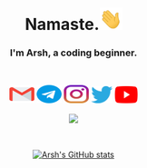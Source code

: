 <h1 align="center">Namaste.<img src="https://raw.githubusercontent.com/ABSphreak/ABSphreak/master/gifs/Hi.gif" width="40px" /></h1>
<h3 align="center">I'm Arsh, a coding beginner.</h3>
<br />
<p align="center">
  <a href="mailto:tarsh.saxena02@gmail.com" target="blank"><img src="https://raw.githubusercontent.com/arshsaxena/arshsaxena/d2a0b844ce50067559feb078c6d458ada1b8c101/icons/gmail.svg" height="32" width="44" /></a>
  <a href="https://t.me/arshsaxena" target="blank"><img src="https://raw.githubusercontent.com/arshsaxena/arshsaxena/f4bb535edf6fb700dcc4c65c386594849643a4dc/icons/telegram.svg" height="32" width="44" /></a>
  <a href="https://instagram.com/arsh.saxena02" target="blank"><img src="https://raw.githubusercontent.com/arshsaxena/arshsaxena/f4bb535edf6fb700dcc4c65c386594849643a4dc/icons/instagram.svg" height="32" width="44" /></a>
  <a href="https://twitter.com/arshsaxena02" target="blank"><img src="https://raw.githubusercontent.com/arshsaxena/arshsaxena/main/icons/twitter.svg" height="30" width="38" /></a>
  <a href="https://www.youtube.com/channel/UC8QAtZHZy9DApConhuO5n-A" target="blank"><img src="https://raw.githubusercontent.com/arshsaxena/arshsaxena/main/icons/youtube.svg" height="30" width="40" /></a>
</p>
<p align="center">
<a href="https://github.com/anuraghazra/github-readme-stats" align="center">
  <!-- Change the `github-readme-stats.anuraghazra1.vercel.app` to `github-readme-stats.vercel.app`  -->
  <img align="center" src="https://github-readme-stats.anuraghazra1.vercel.app/api/top-langs/?username=arshsaxena&layout=compact&theme=dark" />
</a>
</p>
<br>
<p align="center">
<a href="https://github.com/anuraghazra/github-readme-stats">
  <img align="center" height="500" src="https://github-readme-stats.anuraghazra1.vercel.app/api?username=arshsaxena&show_icons=true&include_all_commits=true&theme=dark" alt="Arsh's GitHub stats" />
</a>
</p>
